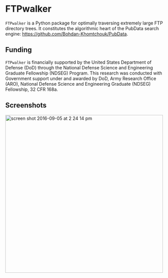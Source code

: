 # FTPwalker

`FTPwalker` is a Python package for optimally traversing extremely large FTP directory trees.  It constitutes the algorithmic heart of the PubData search engine: https://github.com/Bohdan-Khomtchouk/PubData.

## Funding

`FTPwalker` is financially supported by the United States Department of Defense (DoD) through the National Defense Science and Engineering Graduate Fellowship (NDSEG) Program. This research was conducted with Government support under and awarded by DoD, Army Research Office (ARO), National Defense Science and Engineering Graduate (NDSEG) Fellowship, 32 CFR 168a.

## Screenshots

<img width="495" alt="screen shot 2016-09-05 at 2 24 14 pm" src="https://cloud.githubusercontent.com/assets/9893806/18255169/893a6ffc-7374-11e6-99fa-4569fc247629.png">
